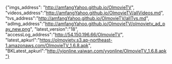{"imgs_address": "http://amfangYahoo.github.io/OlmovieTV", "videos_address":"http://amfangYahoo.github.io/OlmovieTV/allVideos.md", "tvs_address":"http://amfangYahoo.github.io/OlmovieTV/allTvs.md", "adImg_address":"http://amfangYahoo.github.io/OlmovieTV/olmovietv_ad_pay_new.png", "latest_version":"18", "accessLog_address":"http://54.150.196.66/OlmovieTV", "latest_apkurl":"https://olmovietv.s3.ap-northeast-1.amazonaws.com/OlmovieTV_1.6.8.apk", "BKLatest_apkurl":"http://yjonline.vaiwan.com/yyonline/OlmovieTV_1.6.8.apk"}
